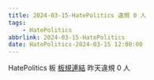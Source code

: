 ```yaml
---
title: 2024-03-15-HatePolitics 違規 0 人
tags:
    - HatePolitics
abbrlink: 2024-03-15-HatePolitics
date: HatePolitics-2024-03-15 12:00:00
---
```

HatePolitics 板 [板規連結](https://www.ptt.cc/bbs/HatePolitics/M.1617115262.A.D60.html)
昨天違規 0 人
